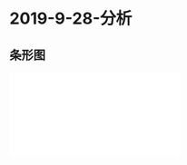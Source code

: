 # 2019-9-28-分析
## 条形图
 <iframe src="bar-c.html" frameborder="no"/>
## 雷达图
 <iframe src="radar-c.html" frameborder="no"/>




